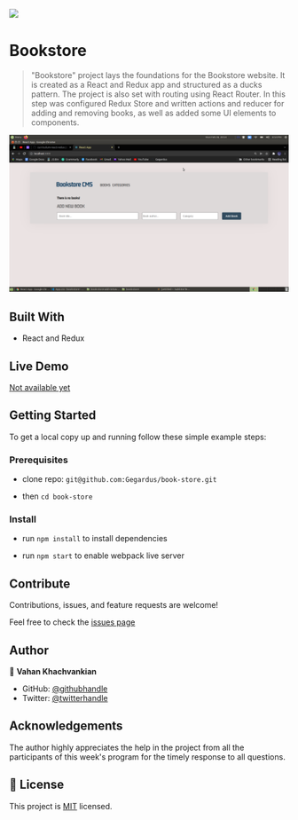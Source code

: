 ![](https://img.shields.io/badge/Microverse-blueviolet)

# Bookstore

> "Bookstore" project lays the foundations for the Bookstore website. It is created as a React and Redux app and structured as a ducks pattern. The project is also set with routing using React Router. In this step was configured Redux Store and written actions and reducer for adding and removing books, as well as added some UI elements to components.

![screenshot](./src/images/app_screenshot.png)

## Built With

- React and Redux

## Live Demo

[Not available yet]()

## Getting Started

To get a local copy up and running follow these simple example steps:

### Prerequisites

- clone repo: `git@github.com:Gegardus/book-store.git`

- then `cd book-store`

### Install

- run `npm install` to install dependencies

- run `npm start` to enable webpack live server

## Contribute

Contributions, issues, and feature requests are welcome!

Feel free to check the [issues page](https://github.com/Gegardus/book-store/issues)

## Author

👤 **Vahan Khachvankian**

- GitHub: [@githubhandle](https://github.com/Gegardus)
- Twitter: [@twitterhandle](https://twitter.com/Gegardus)

## Acknowledgements

The author highly appreciates the help in the project from all the participants of this week's program for the timely response to all questions.

## 📝 License

This project is [MIT](./MIT.md) licensed.
